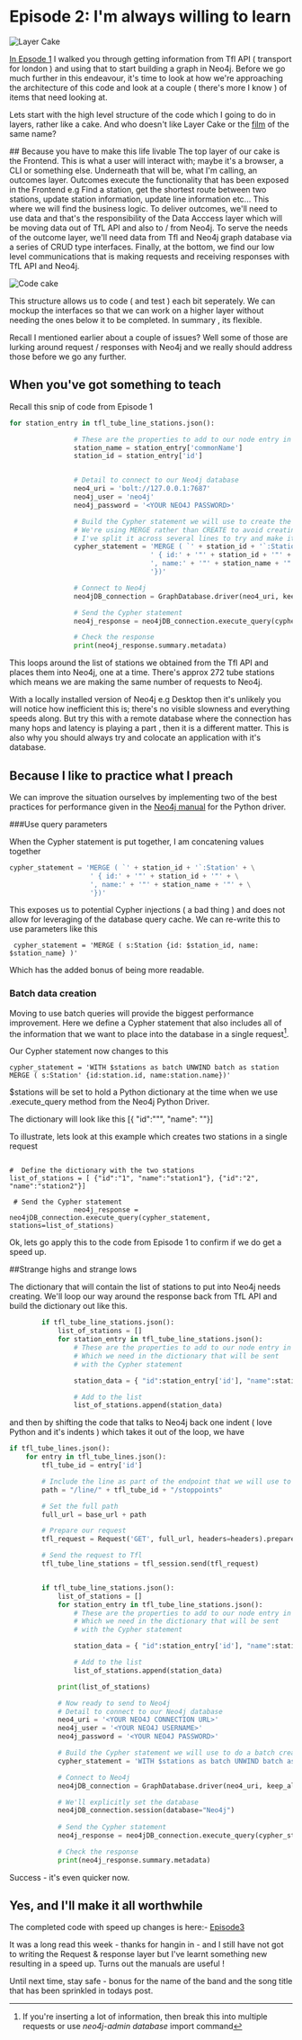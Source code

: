 # Episode 2: I'm always willing to learn

![Layer Cake](/img/tflTube/layered-cake.png)

[In Epsode 1](https://www.pm50plus.com/2023/10/13/python-neo4j-and-the-tube.html) I walked you through getting information from Tfl API ( transport for london ) and using that to start building a graph in Neo4j.  Before we go much further in this endeavour, it's time to look at how we're approaching the architecture of this code and look at a couple ( there's more I know ) of items that need looking at.

Lets start with the high level structure of the code which I going to do in layers, rather like a cake.  And who doesn't like Layer Cake or the [film](https://en.wikipedia.org/wiki/Layer_Cake_(film)) of the same name?


## Because you have to make this life livable
The top layer of our cake is the Frontend.  This is what a user will interact with;  maybe it's a browser, a CLI or something else. Underneath that will be, what I'm calling, an outcomes layer.  Outcomes execute the functionality that has been exposed in the Frontend  e.g Find a station, get the shortest route between two stations, update station information, update line information  etc... This where we will find the business logic.  To deliver outcomes, we'll need to use data and that's the responsibility of the Data Acccess layer which will be moving data out of TfL API and also to / from Neo4j. To serve the needs of the outcome layer, we'll need data from Tfl and Neo4j graph database via a series of CRUD type interfaces.  Finally, at the bottom, we find our low level communications that is making requests and receiving responses with TfL API and Neo4j. 

![Code cake](/img/tflTube/CodeCake.png)

This structure allows us to code ( and test ) each bit seperately.  We can mockup the interfaces so that we can work on a higher layer without needing the ones below it to be completed.  In summary , its flexible.

 
Recall I mentioned earlier about a couple of issues?  Well some of those are lurking around request / responses with Neo4j and we really should address those before we go any further. 


## When you've got something to teach

Recall this snip of code from Episode 1

```python
for station_entry in tfl_tube_line_stations.json():

                # These are the properties to add to our node entry in Neo4j
                station_name = station_entry['commonName']
                station_id = station_entry['id']


                # Detail to connect to our Neo4j database
                neo4_uri = 'bolt://127.0.0.1:7687'
                neo4j_user = 'neo4j'
                neo4j_password = '<YOUR NEO4J PASSWORD>'

                # Build the Cypher statement we will use to create the station entry as a node
                # We're using MERGE rather than CREATE to avoid creating duplicate stations.
                # I've split it across several lines to try and make it easier to read
                cypher_statement = 'MERGE ( `' + station_id + '`:Station' + \
                                   ' { id:' + '"' + station_id + '"' + \
                                   ', name:' + '"' + station_name + '"' + \
                                   '})'

                # Connect to Neo4j
                neo4jDB_connection = GraphDatabase.driver(neo4_uri, keep_alive=True, auth=(neo4j_user, neo4j_password))

                # Send the Cypher statement
                neo4j_response = neo4jDB_connection.execute_query(cypher_statement)

                # Check the response
                print(neo4j_response.summary.metadata)
```

This loops around the list of stations we obtained from the Tfl API and places them into Neo4j, one at a time.  There's approx 272 tube stations which means we are making the same number of requests to Neo4j.

With a locally installed version of Neo4j e.g Desktop then it's unlikely you will notice how inefficient this is; there's no visible slowness and everything speeds along.  But try this with a remote database where the connection has many hops and latency is playing a part , then it is a different matter.  This is also why you should always try and colocate an application with it's database. 


## Because I like to practice what I preach

We can  improve the situation ourselves by implementing two of the best practices for performance given in the [Neo4j manual](https://neo4j.com/docs/python-manual/current/performance/) for the Python driver. 

###Use query parameters

When the Cypher statement is put together, I am concatening values together
```python
cypher_statement = 'MERGE ( `' + station_id + '`:Station' + \
                    ' { id:' + '"' + station_id + '"' + \
                    ', name:' + '"' + station_name + '"' + \
                    '})'
```
This exposes us to potential Cypher injections ( a bad thing ) and does not allow for leveraging of the database query cache.  We can re-write this to use parameters like this

```
 cypher_statement = 'MERGE ( s:Station {id: $station_id, name: $station_name} )'
```

Which has the added bonus of being more readable.


### Batch data creation

Moving to use batch queries will provide the biggest performance improvement.  Here we define a Cypher statement that also includes all of the information that we want to place into the database in a single request[^1].

Our Cypher statement now changes to this
```
cypher_statement = 'WITH $stations as batch UNWIND batch as station MERGE ( s:Station' {id:station.id, name:station.name})'
```
$stations will be set to hold a Python dictionary at the time when we use .execute_query method from the Neo4j Python Driver. 

The dictionary will look like this  [{ "id":""", "name": ""}]

To illustrate, lets look at this example which creates two stations in a single request

```

#  Define the dictionary with the two stations 
list_of_stations = [ {"id":"1", "name":"station1"}, {"id":"2", "name":"station2"}]

 # Send the Cypher statement
                neo4j_response = neo4jDB_connection.execute_query(cypher_statement, stations=list_of_stations)
```

Ok, lets go apply this to the code from Episode 1 to confirm if we do get a speed up. 


##Strange highs and strange lows

The dictionary that will contain the list of stations to put into Neo4j needs creating.  We'll loop our way around the response back from TfL API and build the dictionary out like this.

```python
        if tfl_tube_line_stations.json():
            list_of_stations = []
            for station_entry in tfl_tube_line_stations.json():
                # These are the properties to add to our node entry in Neo4j
                # Which we need in the dictionary that will be sent
                # with the Cypher statement

                station_data = { "id":station_entry['id'], "name":station_entry['commonName']  }

                # Add to the list
                list_of_stations.append(station_data)
```

and then by shifting the code that talks to Neo4j back one indent ( love Python and it's indents ) which takes it out of the loop, we have


```python
if tfl_tube_lines.json():
    for entry in tfl_tube_lines.json():
        tfl_tube_id = entry['id']

        # Include the line as part of the endpoint that we will use to get the stations
        path = "/line/" + tfl_tube_id + "/stoppoints"

        # Set the full path
        full_url = base_url + path

        # Prepare our request
        tfl_request = Request('GET', full_url, headers=headers).prepare()

        # Send the request to Tfl
        tfl_tube_line_stations = tfl_session.send(tfl_request)


        if tfl_tube_line_stations.json():
            list_of_stations = []
            for station_entry in tfl_tube_line_stations.json():
                # These are the properties to add to our node entry in Neo4j
                # Which we need in the dictionary that will be sent
                # with the Cypher statement

                station_data = { "id":station_entry['id'], "name":station_entry['commonName']  }

                # Add to the list
                list_of_stations.append(station_data)

            print(list_of_stations)

            # Now ready to send to Neo4j
            # Detail to connect to our Neo4j database
            neo4_uri = '<YOUR NEO4J CONNECTION URL>'
            neo4j_user = '<YOUR NEO4J USERNAME>'
            neo4j_password = '<YOUR NEO4J PASSWORD>'

            # Build the Cypher statement we will use to do a batch creation 
            cypher_statement = 'WITH $stations as batch UNWIND batch as station MERGE ( s:Station {id: station.id, name: station.name})'

            # Connect to Neo4j
            neo4jDB_connection = GraphDatabase.driver(neo4_uri, keep_alive=True, auth=(neo4j_user, neo4j_password))

            # We'll explicitly set the database
            neo4jDB_connection.session(database="Neo4j")
    
            # Send the Cypher statement
            neo4j_response = neo4jDB_connection.execute_query(cypher_statement, stations=list_of_stations)

            # Check the response
            print(neo4j_response.summary.metadata)


```
Success - it's even quicker now. 

## Yes, and I'll make it all worthwhile

The completed code with speed up changes is here:- [Episode3](/code/2023-10-27_code.py )

It was a long read this week - thanks for hangin in - and I still have not got to writing the Request & response layer but I've learnt something new resulting in a speed up.  Turns out the manuals are useful !

Until next time, stay safe - bonus for the name of the band and the song title that has been sprinkled in todays post. 


[^1]: If you're inserting a lot of information, then break this into multiple requests or use _neo4j-admin database_ import command


 